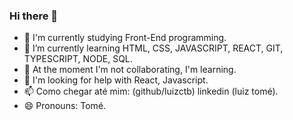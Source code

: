 ### Hi there 👋

- 🔭 I'm currently studying Front-End programming.
- 🌱 I’m currently learning HTML, CSS, JAVASCRIPT, REACT, GIT, TYPESCRIPT, NODE, SQL.
- 👯 At the moment I'm not collaborating, I'm learning.
- 🤔 I'm looking for help with React, Javascript.
- 📫 Como chegar até mim: (github/luizctb) linkedin (luiz tomé).
- 😄 Pronouns: Tomé.

